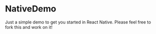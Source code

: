 # NativeDemo
Just a simple demo to get you started in React Native.
Please feel free to fork this and work on it!
